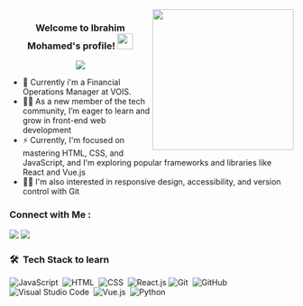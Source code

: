 
<img width="250" align="right" src="https://c.tenor.com/_DOBjnGspYAAAAAM/code-coding.gif">

<h3 align="center">
  Welcome to Ibrahim Mohamed's profile!
  <img src="https://media.giphy.com/media/hvRJCLFzcasrR4ia7z/giphy.gif" width="28">
</h3>

<!-- Typing SVG by DenverCoder1 - https://github.com/DenverCoder1/readme-typing-svg -->
<p align="center">
  <a href="https://github.com/DenverCoder1/readme-typing-svg"><img src="https://readme-typing-svg.herokuapp.com/?lines=Junior%20Front-end%20developer;Always%20learning%20new%20things&font=Fira%20Code&center=true&width=440&height=45&color=f75c7e&vCenter=true&size=22"></a>
</p> 

- 🏢 Currently i'm a Financial Operations Manager at VOIS.
- 👨‍💻 As a new member of the tech community, I’m eager to learn and grow in front-end web development
- ⚡ Currently, I'm focused on mastering HTML, CSS, and JavaScript, and I'm exploring popular frameworks and libraries like React and Vue.js
- 👨‍💻 I'm also interested in responsive design, accessibility, and version control with Git


### Connect with Me :

<a href="www.linkedin.com/in/ibrahim-mohamed-aa69a8205" target="_blank"><img src="https://img.shields.io/badge/-Ibrahim%20Mohamed-0077B5?style=for-the-badge&logo=Linkedin&logoColor=white"/></a>
<a href="https://t.me/IbrahimMohamed353" target="_blank"><img src="https://img.shields.io/badge/-Ibrahim%20Mohamed-0077B5?style=for-the-badge&logo=Telegram&logoColor=white"/></a>


### 🛠 &nbsp;Tech Stack to learn
![JavaScript](https://img.shields.io/badge/-JavaScript-05122A?style=flat&logo=javascript)&nbsp;
![HTML](https://img.shields.io/badge/-HTML-05122A?style=flat&logo=HTML5)&nbsp;
![CSS](https://img.shields.io/badge/-CSS-05122A?style=flat&logo=CSS3&logoColor=1572B6)&nbsp;
![React.js](https://img.shields.io/badge/-React-05122A?style=flat&logo=react)
![Git](https://img.shields.io/badge/-Git-05122A?style=flat&logo=git)&nbsp;
![GitHub](https://img.shields.io/badge/-GitHub-05122A?style=flat&logo=github)&nbsp;
![Visual Studio Code](https://img.shields.io/badge/-Visual%20Studio%20Code-05122A?style=flat&logo=visual-studio-code&logoColor=007ACC)&nbsp;
![Vue.js](https://img.shields.io/badge/-Vue.js-05122A?style=flat&logo=Vue.js)&nbsp;
![Python](https://img.shields.io/badge/-Python%20-05122A?style=flat&logo=python)&nbsp;
